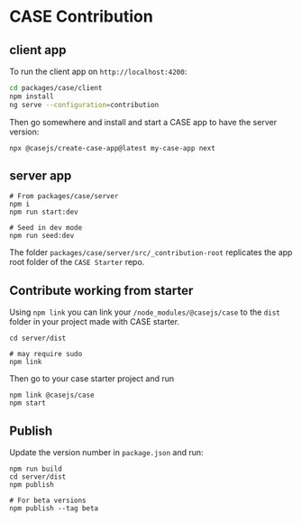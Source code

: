 # CASE Contribution

## client app

To run the client app on `http://localhost:4200`:

```bash
cd packages/case/client
npm install
ng serve --configuration=contribution
```

Then go somewhere and install and start a CASE app to have the server version:

```
npx @casejs/create-case-app@latest my-case-app next
```

## server app

```
# From packages/case/server
npm i
npm run start:dev

# Seed in dev mode
npm run seed:dev
```

The folder `packages/case/server/src/_contribution-root` replicates the app root folder of the `CASE Starter` repo.

## Contribute working from starter

Using `npm link` you can link your `/node_modules/@casejs/case` to the `dist` folder in your project made with CASE starter.

```
cd server/dist

# may require sudo
npm link
```

Then go to your case starter project and run

```
npm link @casejs/case
npm start
```

## Publish

Update the version number in `package.json` and run:

```
npm run build
cd server/dist
npm publish

# For beta versions
npm publish --tag beta
```
